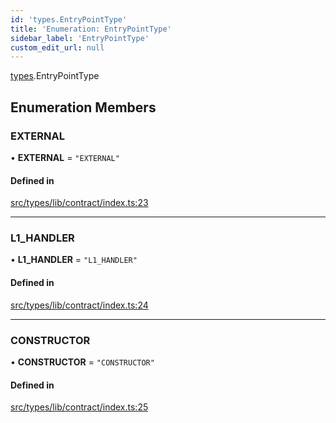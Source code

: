 ```yaml
---
id: 'types.EntryPointType'
title: 'Enumeration: EntryPointType'
sidebar_label: 'EntryPointType'
custom_edit_url: null
---
```


[types](../namespaces/types.md).EntryPointType

## Enumeration Members

### EXTERNAL

• **EXTERNAL** = `"EXTERNAL"`

#### Defined in

[src/types/lib/contract/index.ts:23](https://github.com/starknet-io/starknet.js/blob/v5.29.0/src/types/lib/contract/index.ts#L23)

---

### L1_HANDLER

• **L1_HANDLER** = `"L1_HANDLER"`

#### Defined in

[src/types/lib/contract/index.ts:24](https://github.com/starknet-io/starknet.js/blob/v5.29.0/src/types/lib/contract/index.ts#L24)

---

### CONSTRUCTOR

• **CONSTRUCTOR** = `"CONSTRUCTOR"`

#### Defined in

[src/types/lib/contract/index.ts:25](https://github.com/starknet-io/starknet.js/blob/v5.29.0/src/types/lib/contract/index.ts#L25)
